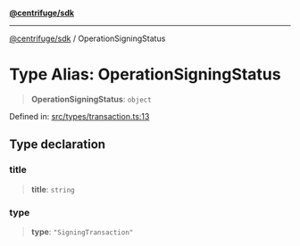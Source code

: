[**@centrifuge/sdk**](../README.md)

***

[@centrifuge/sdk](../README.md) / OperationSigningStatus

# Type Alias: OperationSigningStatus

> **OperationSigningStatus**: `object`

Defined in: [src/types/transaction.ts:13](https://github.com/centrifuge/centrifuge-sdk/blob/35076f925246b8dbb28e12a5beeb6327f126023f/src/types/transaction.ts#L13)

## Type declaration

### title

> **title**: `string`

### type

> **type**: `"SigningTransaction"`
